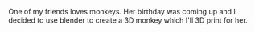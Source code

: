 One of my friends loves monkeys. Her birthday was coming up and I decided to use blender to create a 3D monkey which I'll 3D print for her.
